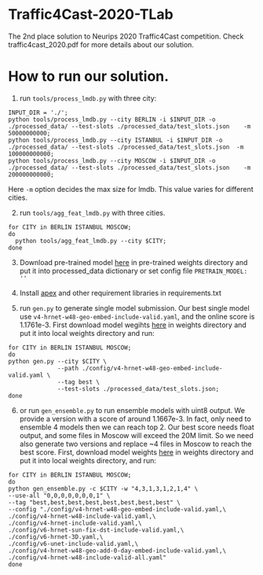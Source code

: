 # Traffic4Cast-2020-TLab
The 2nd place solution to Neurips 2020 Traffic4Cast competition. Check traffic4cast_2020.pdf for more details about our solution. 

# How to run our solution.

1. run `tools/process_lmdb.py` with three city:

```
INPUT_DIR = './';
python tools/process_lmdb.py --city BERLIN -i $INPUT_DIR -o ./processed_data/ --test-slots ./processed_data/test_slots.json    -m 50000000000;
python tools/process_lmdb.py --city ISTANBUL -i $INPUT_DIR -o ./processed_data/ --test-slots ./processed_data/test_slots.json  -m 100000000000;
python tools/process_lmdb.py --city MOSCOW -i $INPUT_DIR -o ./processed_data/ --test-slots ./processed_data/test_slots.json    -m 200000000000;
```
Here `-m` option decides the max size for lmdb. This value varies for different cities.

2. run `tools/agg_feat_lmdb.py` with three cities.
```
for CITY in BERLIN ISTANBUL MOSCOW;
do
  python tools/agg_feat_lmdb.py --city $CITY;
done
```

3. Download pre-trained model [here](https://1drv.ms/u/s!AiK3JSLEIEcGxVutqMS0s01T7czA?e=TtInHa) in pre-trained  weights directory and 
put it into processed_data dictionary or set config file `PRETRAIN_MODEL: ''`
4. Install [apex](https://github.com/NVIDIA/apex) and other requirement libraries in requirements.txt

5. run `gen.py` to generate single model submission. Our best single model use `v4-hrnet-w48-geo-embed-include-valid.yaml`, and the online score is 1.1761e-3.
First download model wegihts [here](https://1drv.ms/u/s!AiK3JSLEIEcGxVutqMS0s01T7czA?e=TtInHa) in weights directory and put it into local weights directory and run:

```
for CITY in BERLIN ISTANBUL MOSCOW;
do
python gen.py --city $CITY \
              --path ./config/v4-hrnet-w48-geo-embed-include-valid.yaml \
              --tag best \
              --test-slots ./processed_data/test_slots.json;
done
```


6. or run `gen_ensemble.py` to run ensemble models with uint8 output. We provide a version with a score of around 1.1667e-3. In fact, only need to ensemble 4 models then we can reach top 2. Our best score needs float output, and some files in Moscow will exceed the 20M limit. So we need also generate two versions and replace ~4 files in Moscow to reach the best score. First, download model weights [here](https://1drv.ms/u/s!AiK3JSLEIEcGxVutqMS0s01T7czA?e=TtInHa) in weights directory and put it into local weights directory, and run:
```
for CITY in BERLIN ISTANBUL MOSCOW;
do
python gen_ensemble.py -c $CITY -w "4,3,1,3,1,2,1,4" \
--use-all "0,0,0,0,0,0,0,1" \
--tag "best,best,best,best,best,best,best,best" \
--config "./config/v4-hrnet-w48-geo-embed-include-valid.yaml,\
./config/v4-hrnet-w48-include-valid.yaml,\
./config/v4-hrnet-include-valid.yaml,\
./config/v6-hrnet-sun-fix-dst-include-valid.yaml,\
./config/v6-hrnet-3D.yaml,\
./config/v6-unet-include-valid.yaml,\
./config/v4-hrnet-w48-geo-add-0-day-embed-include-valid.yaml,\
./config/v4-hrnet-w48-include-valid-all.yaml" 
done
```
